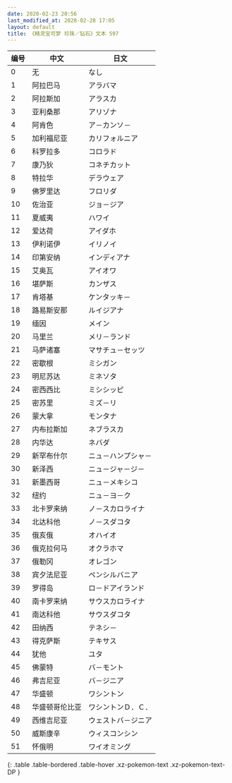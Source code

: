 ```yaml
---
date: 2020-02-23 20:56
last_modified_at: 2020-02-28 17:05
layout: default
title: 《精灵宝可梦 珍珠／钻石》文本 597
---
```

| 编号 | 中文 | 日文 |
| ---- | ---- | ---- |
| 0 | 无 | なし |
| 1 | 阿拉巴马 | アラバマ |
| 2 | 阿拉斯加 | アラスカ |
| 3 | 亚利桑那 | アリゾナ |
| 4 | 阿肯色 | ア－カンソ－ |
| 5 | 加利福尼亚 | カリフォルニア |
| 6 | 科罗拉多 | コロラド |
| 7 | 康乃狄 | コネチカット |
| 8 | 特拉华 | デラウェア |
| 9 | 佛罗里达 | フロリダ |
| 10 | 佐治亚 | ジョ－ジア |
| 11 | 夏威夷 | ハワイ |
| 12 | 爱达荷 | アイダホ |
| 13 | 伊利诺伊 | イリノイ |
| 14 | 印第安纳 | インディアナ |
| 15 | 艾奥瓦 | アイオワ |
| 16 | 堪萨斯 | カンザス |
| 17 | 肯塔基 | ケンタッキ－ |
| 18 | 路易斯安那 | ルイジアナ |
| 19 | 缅因 | メイン |
| 20 | 马里兰 | メリ－ランド |
| 21 | 马萨诸塞 | マサチュ－セッツ |
| 22 | 密歇根 | ミシガン |
| 23 | 明尼苏达 | ミネソタ |
| 24 | 密西西比 | ミシシッピ |
| 25 | 密苏里 | ミズ－リ |
| 26 | 蒙大拿 | モンタナ |
| 27 | 内布拉斯加 | ネブラスカ |
| 28 | 内华达 | ネバダ |
| 29 | 新罕布什尔 | ニュ－ハンプシャ－ |
| 30 | 新泽西 | ニュ－ジャ－ジ－ |
| 31 | 新墨西哥 | ニュ－メキシコ |
| 32 | 纽约 | ニュ－ヨ－ク |
| 33 | 北卡罗来纳 | ノ－スカロライナ |
| 34 | 北达科他 | ノ－スダコタ |
| 35 | 俄亥俄 | オハイオ |
| 36 | 俄克拉何马 | オクラホマ |
| 37 | 俄勒冈 | オレゴン |
| 38 | 宾夕法尼亚 | ペンシルバニア |
| 39 | 罗得岛 | ロ－ドアイランド |
| 40 | 南卡罗来纳 | サウスカロライナ |
| 41 | 南达科他 | サウスダコタ |
| 42 | 田纳西 | テネシ－ |
| 43 | 得克萨斯 | テキサス |
| 44 | 犹他 | ユタ |
| 45 | 佛蒙特 | バ－モント |
| 46 | 弗吉尼亚 | バ－ジニア |
| 47 | 华盛顿 | ワシントン |
| 48 | 华盛顿哥伦比亚 | ワシントンＤ．Ｃ． |
| 49 | 西维吉尼亚 | ウェストバ－ジニア |
| 50 | 威斯康辛 | ウィスコンシン |
| 51 | 怀俄明 | ワイオミング |
{: .table .table-bordered .table-hover .xz-pokemon-text .xz-pokemon-text-DP }